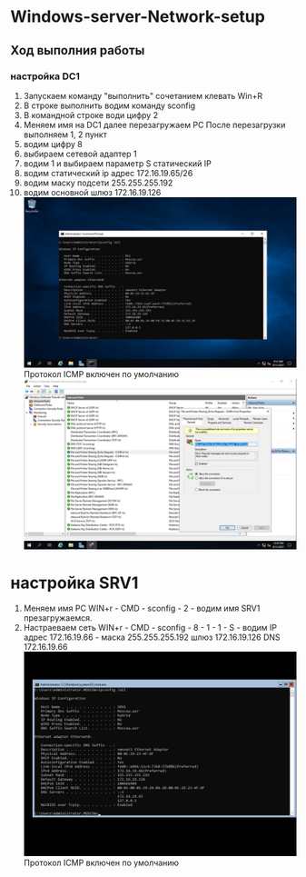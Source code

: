 # Windows-server-Network-setup
## Ход выполния работы
### настройка DC1
1) Запускаем команду "выполнить" сочетанием клевать Win+R
2) В строке выполнить водим команду sconfig
3) В командной строке води цифру 2
4) Меняем имя на DC1 далее перезагружаем PC После перезагрузки выполняем 1, 2 пункт
5) водим цифру 8
6) выбираем сетевой адаптер 1
7) водим 1 и выбираем параметр S статический IP
8) водим статический ip адрес 172.16.19.65/26
9) водим маску подсети 255.255.255.192
10) водим основной шлюз 172.16.19.126
![](https://github.com/iGORnetwork/Windows-server-Network-setup/blob/main/DC1-1.png)
Протокол ICMP включен по умолчанию 
![](https://github.com/iGORnetwork/Windows-server-Network-setup/blob/main/DC1-2.png)
# настройка SRV1
1) Меняем имя PC WIN+r - CMD - sconfig - 2 - водим имя SRV1 презагружаемся.
2) Настраеваем сеть WIN+r - CMD - sconfig - 8 - 1 - 1 - S - водим IP адрес 172.16.19.66 - маска 255.255.255.192 шлюз 172.16.19.126 DNS 172.16.19.66
![](https://github.com/iGORnetwork/Windows-server-Network-setup/blob/main/SRV1-1.png)
Протокол ICMP включен по умолчанию 
